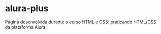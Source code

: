 # alura-plus
Página desenvolvida durante o curso HTML e CSS: praticando HTML/CSS da plataforma Alura.
